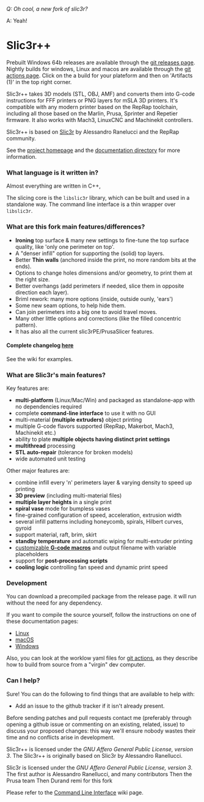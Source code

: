 _Q: Oh cool, a new fork of slic3r?_

A: Yeah!

Slic3r++
======
Prebuilt Windows 64b releases are available through the [git releases page](https://github.com/supermerill/Slic3r/releases).
Nightly builds for windows, Linux and macos are available through the [git actions page](https://github.com/supermerill/Slic3r/actions). Click on the a build for your plateform and then on 'Artifacts (1)' in the top right corner.

Slic3r++ takes 3D models (STL, OBJ, AMF) and converts them into G-code
instructions for FFF printers or PNG layers for mSLA 3D printers. It's
compatible with any modern printer based on the RepRap toolchain, including all
those based on the Marlin, Prusa, Sprinter and Repetier firmware. It also works
with Mach3, LinuxCNC and Machinekit controllers.

Slic3r++ is based on [Slic3r](https://github.com/Slic3r/Slic3r) by Alessandro Ranelucci and the RepRap community.

See the [project homepage](https://www.prusa3d.com/slic3r-prusa-edition/) and
the [documentation directory](doc/) for more information.

### What language is it written in?

Almost everything are written in C++,

The slicing core is the `libslic3r` library, which can be built and used in a standalone way.
The command line interface is a thin wrapper over `libslic3r`.

### What are this fork main features/differences?

* **Ironing** top surface & many new settings to fine-tune the top surface quality, like 'only one perimeter on top'.
* A "denser infill" option for supporting the (solid) top layers.
* Better **Thin walls** (anchored inside the print, no more random bits at the ends).
* Options to change holes dimensions and/or geometry, to print them at the right size.
* Better overhangs (add perimeters if needed, slice them in opposite direction each layer).
* Briml rework: many more options (inside, outside ounly, 'ears')
* Some new seam options, to help hide them.
* Can join perimeters into a big one to avoid travel moves.
* Many other little options and corrections (like the filled concentric pattern).
* It has also all the current slic3rPE/PrusaSlicer features.

#### Complete changelog [here](https://github.com/supermerill/Slic3r/wiki)

See the wiki for examples.

### What are Slic3r's main features?

Key features are:

* **multi-platform** (Linux/Mac/Win) and packaged as standalone-app with no dependencies required
* complete **command-line interface** to use it with no GUI
* multi-material **(multiple extruders)** object printing
* multiple G-code flavors supported (RepRap, Makerbot, Mach3, Machinekit etc.)
* ability to plate **multiple objects having distinct print settings**
* **multithread** processing
* **STL auto-repair** (tolerance for broken models)
* wide automated unit testing

Other major features are:

* combine infill every 'n' perimeters layer & varying density to speed up printing
* **3D preview** (including multi-material files)
* **multiple layer heights** in a single print
* **spiral vase** mode for bumpless vases
* fine-grained configuration of speed, acceleration, extrusion width
* several infill patterns including honeycomb, spirals, Hilbert curves, gyroid
* support material, raft, brim, skirt
* **standby temperature** and automatic wiping for multi-extruder printing
* [customizable **G-code macros**](https://github.com/prusa3d/PrusaSlicer/wiki/Slic3r-Prusa-Edition-Macro-Language) and output filename with variable placeholders
* support for **post-processing scripts**
* **cooling logic** controlling fan speed and dynamic print speed

### Development

You can download a precompiled package from the release page.
it will run without the need for any dependency.


If you want to compile the source yourself, follow the instructions on one of
these documentation pages:
* [Linux](doc/How%20to%20build%20-%20Linux%20et%20al.md)
* [macOS](doc/How%20to%20build%20-%20Mac%20OS.md)
* [Windows](doc/How%20to%20build%20-%20Windows.md)

Also, you can look at the worklow yaml files for [git actions](https://github.com/supermerill/Slic3r/tree/master/.github/workflows), as they describe how to build from source from a "virgin" dev computer.

### Can I help?

Sure! You can do the following to find things that are available to help with:
* Add an issue to the github tracker if it isn't already present.

Before sending patches and pull requests contact me (preferably through opening a github issue or commenting on an existing, related, issue) to discuss your proposed
changes: this way we'll ensure nobody wastes their time and no conflicts arise in development.

Slic3r++ is licensed under the _GNU Affero General Public License, version 3_.
The Slic3r++ is originally based on Slic3r by Alessandro Ranellucci.

Slic3r is licensed under the _GNU Affero General Public License, version 3_.
The first author is Alessandro Ranellucci, and many contributors
Then the Prusa team
Then Durand remi for this fork

Please refer to the [Command Line Interface](https://github.com/prusa3d/PrusaSlicer/wiki/Command-Line-Interface) wiki page.
